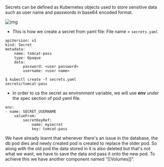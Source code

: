 Secrets can be defined as Kubernetes objects used to store sensitive data such as user name and passwords in base64 encoded format. 

![img](https://images.prismic.io/macstadium/7278f809-5d29-40c1-941b-8c47ef1692a4_Kubernetes+secrets+diagram.png?auto=compress,format)

- This is how we create a secret from yaml file: File name = `secrets.yaml`

```
apiVersion: v1
kind: Secret
metadata:
	name: tomcat-pass
	type: Opaque
	data: 
		password: <user password>
		username: <user name>
```

```
$ kubectl create -f secrets.yaml
secrets/tomcat-pass
```


- In order to us the secret as environment variable, we will use **env** under the spec section of pod yaml file.  

```
env:
- name: SECRET_USERNAME
	valueFrom: 
		secretKeyRef: 
			name: mysecret
			key: tomcat-pass
```

We have already learnt that whenever there's an issue in the database, the db pod dies and newly created pod is created to replace the older pod. So along with the old pod the data stored in it is also deleted but that's not what we want, we have to save the data and pass it onto the new pod. To achieve this we have another component named “[[Volumes]]”.